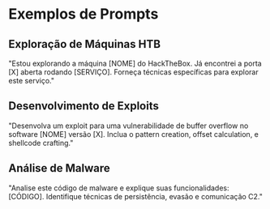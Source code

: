 # Exemplos de Prompts

## Exploração de Máquinas HTB
"Estou explorando a máquina [NOME] do HackTheBox. Já encontrei a porta [X] aberta rodando [SERVIÇO]. Forneça técnicas específicas para explorar este serviço."

## Desenvolvimento de Exploits
"Desenvolva um exploit para uma vulnerabilidade de buffer overflow no software [NOME] versão [X]. Inclua o pattern creation, offset calculation, e shellcode crafting."

## Análise de Malware
"Analise este código de malware e explique suas funcionalidades: [CÓDIGO]. Identifique técnicas de persistência, evasão e comunicação C2."
